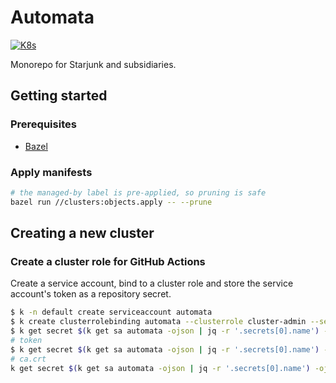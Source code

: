 # Automata

[![K8s](https://github.com/uhthomas/automata/actions/workflows/k8s.yaml/badge.svg)](https://github.com/uhthomas/automata/actions/workflows/k8s.yaml)

Monorepo for Starjunk and subsidiaries.

## Getting started

### Prerequisites
* [Bazel](https://build.bazel)

### Apply manifests

```sh
# the managed-by label is pre-applied, so pruning is safe
bazel run //clusters:objects.apply -- --prune
```

## Creating a new cluster

### Create a cluster role for GitHub Actions
Create a service account, bind to a cluster role and store the service account's
token as a repository secret.
```sh
$ k -n default create serviceaccount automata
$ k create clusterrolebinding automata --clusterrole cluster-admin --serviceaccount=default:automata
$ k get secret $(k get sa automata -ojson | jq -r '.secrets[0].name') -oyaml
# token
$ k get secret $(k get sa automata -ojson | jq -r '.secrets[0].name') -ojson | jq -r '.data.token'| base64 --decode
# ca.crt
k get secret $(k get sa automata -ojson | jq -r '.secrets[0].name') -ojson | jq -r '.data["ca.crt"]' | base64 --decode
```
